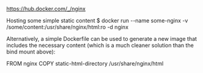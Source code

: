 https://hub.docker.com/_/nginx

Hosting some simple static content
$ docker run --name some-nginx -v /some/content:/usr/share/nginx/html:ro -d nginx

Alternatively, a simple Dockerfile can be used to generate a new image that includes the necessary content (which is a much cleaner solution than the bind mount above):

FROM nginx
COPY static-html-directory /usr/share/nginx/html